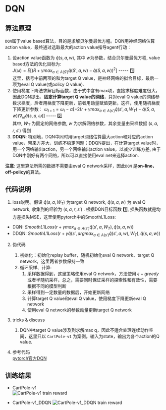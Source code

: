# DQN

## 算法原理
`DQN`属于value based算法，目的是求解贝尔曼最优方程。DQN用神经网络估算action value，最终通过选取最大的action value指导agent行动：  
1. 设action value函数为 $\hat{q} (s, a, w)$, 其中 $w$为参数，结合贝尔曼最优方程, value based方法的优化目标为:   
$J(\omega ) = E[{(R + \gamma max_{a\in A(S\prime )}\hat{q}(S\prime, a, w) - \hat{q}(S, a, w))}^{2}]$  ----- :one:  
这里，括号中前两项的和为target Q value，是神经网络的拟合目标，最后一项为eval Q value(或policy Q value).  
2. 使用梯度下降法求解目标函数，由于式中含有max项，直接求梯度难度很大，因此DQN提出，**固定计算target Q value的网络**，只对eval Q value的网络参数求梯度，后者用梯度下降更新，前者用动量赋值更新。这样，使用随机梯度下降更新参数：
$\omega_{t+1} = \omega_{t} - \alpha [-2(r+\gamma max_{a\in A(s\prime )}\hat{q}(s\prime, a, W_{T}) - \hat{q}(S, a, w))\nabla_{\omega} \hat{q}(s, a, \omega )]$  ----- :two:  
其中, $W_{T}$ 为固定的网络参数, $w$ 为求解网络参数，其余变量由采样数据 $(s, a, r, s\prime)$ 得到
3. **DDQN**: 特别地，DQN中同时用target网络估算最大action和对应的action value，带来方差大，训练不稳定问题；DDQN提出，在计算target value时，用一个网络输出action，另一个网络输出action value，以减少训练方差, 由于DQN中刚好有两个网络，所以可以直接使用eval net来选择action.

**注意**: 这里算法所需的数据不需要由eval Q network采样，因此`DQN` 是**on-line、off-policy**的算法。

## 代码说明
1. loss说明。假设 $\hat{q}(s, a, W_{T})$ 为target Q network, $\hat{q}(s, a, w)$ 为 eval Q network, 收集到的经验为 $(s, a, r, s\prime)$ . 根据DQN目标函数 :one:, 损失函数就是均方差损失MSE，这里使用pytorch中的SmoothL1Loss:
  - DQN: $SmoothL1Loss(r+\gamma max_{a\in A(s\prime )}\hat{q}(s\prime, a, W_{T}), \hat{q}(s, a, w))$  
  - DDQN: $SmoothL1Loss(r+\gamma \hat{q}(s\prime, argmax_{a\in A(s\prime )}\hat{q}(s\prime, a, w), W_{T}), \hat{q}(s, a, w))$  
   
2. 伪代码
   1. 初始化：初始化replay buffer，随机初始化eval Q network、target Q network，这里两者参数保持一致
   2. 循环采样、计算:
      1. 采样数据得到，这里策略使用eval Q network，方法使用 $\epsilon - greedy$ 或者半随机采样，总之，需要同时保证采样的探索性和有效性，需要根据不同的模型判断
      2. 采样得到一定数量的数据后，开始更新网络
      3. 计算target Q value和eval Q value，使用梯度下降更新eval Q network
      4. 使用eval Q network的参数动量更新target Q network

3. tricks & discuss  
   1. DQN中target Q value涉及到求解max q，因此不适合处理连续动作空间，这里只以 `CartPole-v1` 为案例。输入为state，输出为各个action的Q value.  

4. 参考代码  
   [pytorch官方DQN](https://pytorch.org/tutorials/intermediate/reinforcement_q_learning.html)


## 训练结果
- CartPole-v1  
![CartPole-v1 train reward](https://github.com/iLovEing/hello_RL/blob/main/DQN/train_log/CartPole-v1_reward.png)

- CartPole-v1_DDQN
![CartPole-v1_DDQN train reward](https://github.com/iLovEing/hello_RL/blob/main/DQN/train_log/CartPole-v1-DDQN_reward.png)
